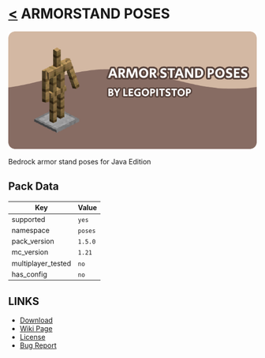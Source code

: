 # [<](../README.md) ARMORSTAND POSES

![alt](banner.png)

Bedrock armor stand poses for Java Edition

## Pack Data

| Key                | Value   |
| ------------------ | ------- |
| supported          | `yes`   |
| namespace          | `poses` |
| pack_version       | `1.5.0` |
| mc_version         | `1.21`  |
| multiplayer_tested | `no`    |
| has_config         | `no`    |

## LINKS

- [Download](https://www.curseforge.com/minecraft/customization/armor-stand-poses-datapack)
- [Wiki Page](https://github.com/legopitstop/Datapacks/wiki)
- [License](https://license.lpsmods.dev)
- [Bug Report](https://github.com/legopitstop/Datapacks/issues)
